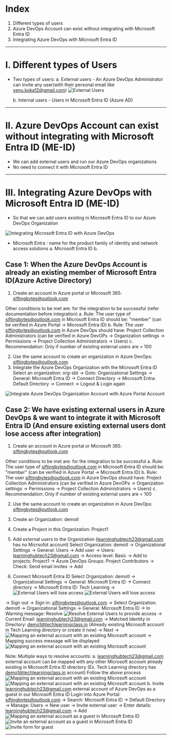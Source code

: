 # Index
1. Different types of users
2. Azure DevOps Account can exist without integrating with Microsoft Entra ID
3. Integrating Azure DevOps with Microsoft Entra ID 
--------------------------------------------------------------------------------------------------------------------------------------------------------------------------------------------------------------------------------------------------------------------------------------------------------
# I. Different types of Users
 - Two types of users:
    a. External users - An Azure DevOps Administrator can invite any user(with their personal email like venu.koka12@gmail.com) 
![External Users](../assets/external-user.png)

    b. Internal users - Users in Microsoft Entra ID (Azure AD)
       
--------------------------------------------------------------------------------------------------------------------------------------------------------------------------------------------------------------------------------------------------------------------------------------------------------
# II. Azure DevOps Account can exist without integrating with Microsoft Entra ID (ME-ID)
 - We can add external users and run our Azure DevOps organizations
 - No need to connect it with Microsoft Entra ID 

--------------------------------------------------------------------------------------------------------------------------------------------------------------------------------------------------------------------------------------------------------------------------------------------------------
# III. Integrating Azure DevOps with Microsoft Entra ID (ME-ID)
 - So that we can add users existing in Microsoft Entra ID to our Azure DevOps Organization
   
![Integrating Microsoft Entra ID with Azure DevOps](../assets/integrate-devops-entra-id.png)

 - Microsoft Entra : name for the product family of identity and network access solutions
   a. Microsoft Entra ID
   b. 

   
## Case 1: When the Azure DevOps Account is already an existing member of Microsoft Entra ID(Azure Active Directory)
1. Create an account in Azure portal or Microsoft 365: siftingbytes@outlook.com

Other conditions to be met are: for the integration to be successful (refer documentation before integration)
  a. Rule: The user type of siftingbytes@outlook.com in Microsoft Entra ID should be: "member" (can be verified in Azure Portal -> Microsoft Entra ID)
  b. Rule: The user siftingbytes@outlook.com in Azure DevOps should have: Project Collection Administrators (can be verified in Azure DevOPs -> Organization settings -> Permissions -> Project Collection Administrators -> Users)
  c. Recommendation: Only if number of existing external users are < 100
  
2. Use the same account to create an organization in Azure DevOps: siftingbytes@outlook.com
3. Integrate the Azure DevOps Organization with the Microsoft Entra ID
Select an organization: org-sbt -> Goto: Organizational Settings -> General: Microsoft Entra ID -> Connect Directory -> Microsoft Entra: Default Directory -> Connect -> Logout & Login again

![Integrate Azure DevOps Organization Account with Azure Portal Account](../assets/integrate-devops-entra-with-same-account.png)


## Case 2: We have existing external users in Azure DevOps & we want to integrate it with Microsoft Entra ID (And ensure existing external users dont lose access after integration)
1. Create an account in Azure portal or Microsoft 365: siftingbytes@outlook.com

Other conditions to be met are: for the integration to be successful
  a. Rule: The user type of siftingbytes@outlook.com in Microsoft Entra ID should be: "member" (can be verified in Azure Portal -> Microsoft Entra ID)
  b. Rule: The user siftingbytes@outlook.com in Azure DevOps should have: Project Collection Administrators (can be verified in Azure DevOPs -> Organization settings -> Permissions -> Project Collection Administrators -> Users)
  c. Recommendation: Only if number of existing external users are < 100
  
2. Use the same account to create an organization in Azure DevOps: siftingbytes@outlook.com
3. Create an Organization: demotl
4. Create a Project in this Organization: Project1
5. Add external users to the Organization (learninghubtech23@gmail.com has no Micrsofot account)
Select Organization: demotl -> Organizational Settings -> General: Users -> Add user -> Users: learninghubtech23@gmail.com -> Access level: Basic -> Add to projects: Project1 -> Azure DevOps Groups: Project Contributors -> Check: Send email invites -> Add

6. Connect Microsoft Entra ID
Select Organization: demotl -> Organizational Settings -> General: Microsoft Entra ID -> Connect directory -> Microsoft Entra ID: Tech Learning ->
![External Users will lose access](../assets/external-users-lose-connecting.png)
![External Users will lose access](../assets/external-users-lose-connecting-two.png)

-> Sign out 
-> Sign in: siftingbytes@outlook.com -> Select Organization: demotl -> Organizational Settings 
-> General: Microsoft Entra ID -> In Warning message: Resolve
![Resolve External Users to provide access](../assets/resolve-external-users-lose-connecting.png)
-> Current Email: learninghubtech23@gmail.com -> Matched Identity in Directory: demo1@techlearningclass.in (Already existing Microsoft account in Tech Learning directory or create it now) -> Next -> 
![Mapping an external account with an existing Microsoft account](../assets/mapping-two-different-accounts.png)
-> Mapping success message will be displayed
![Mapping an external account with an existing Microsoft account](../assets/mapping-two-different-accounts-three.png)

Note: Multiple ways to resolve accounts:
      a. learninghubtech23@gmail.com external account can be mapped with any other Microsoft account already existing in Microsoft Entra ID directory (Ex. Tech Learning directory has demo1@techlearningclass.in account)
         Follow the above process
![Mapping an external account with an existing Microsoft account](../assets/mapping-two-different-accounts.png)
![Mapping an external account with an existing Microsoft account](../assets/mapping-two-different-accounts-three.png)
      b. Invite learninghubtech23@gmail.com external account of Azure DevOps as a guest in our Microsoft Entra ID 
         Login into Azure Portal: siftingbytes@outlook.com ->  Search: Microsoft Entra ID -> Default Directory -> Manage: Users -> New user -> Invite external user -> Enter details: learninghubtech23@gmail.com -> Add
![Mapping an external account as a guest in Microsoft Entra ID](../assets/mapping-external-as-guest.png)      
![Invite an external account as a guest in Microsoft Entra ID](../assets/invite-gues-user-entra.png)
![Invite form for guest](../assets/invitation-form-guest.png)


--------------------------------------------------------------------------------------------------------------------------------------------------------------------------------------------------------------------------------------------------------------------------------------------------------
